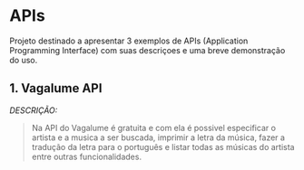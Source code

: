 # APIs

Projeto destinado a apresentar 3 exemplos de APIs (Application Programming Interface) com suas descriçoes e uma breve demonstração do uso.

## 1. Vagalume API

*DESCRIÇÃO:*
>Na API do Vagalume é gratuita e com ela é possivel especificar o artista e a musica a ser buscada, imprimir a letra da música, fazer a tradução da letra para o português e listar todas as músicas do artista entre outras funcionalidades. 



